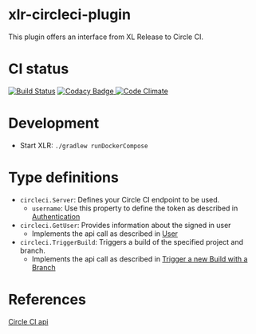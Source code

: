 # xlr-circleci-plugin

This plugin offers an interface from XL Release to Circle CI. 

# CI status #

[![Build Status][xlr-circleci-plugin-travis-image]][xlr-circleci-plugin-travis-url]
[![Codacy Badge][xlr-circleci-plugin-codacy-image] ][xlr-circleci-plugin-codacy-url]
[![Code Climate][xlr-circleci-plugin-code-climate-image] ][xlr-circleci-plugin-code-climate-url]

[xlr-circleci-plugin-travis-image]: https://travis-ci.org/xebialabs-community/xlr-circleci-plugin.svg?branch=master
[xlr-circleci-plugin-travis-url]: https://travis-ci.org/xebialabs-community/xlr-circleci-plugin
[xlr-circleci-plugin-codacy-image]: https://api.codacy.com/project/badge/Grade/a76c515de76640fc9e1f282575382937
[xlr-circleci-plugin-codacy-url]: https://www.codacy.com/app/joris-dewinne/xlr-circleci-plugin
[xlr-circleci-plugin-code-climate-image]: https://codeclimate.com/github/xebialabs-community/xlr-circleci-plugin/badges/gpa.svg
[xlr-circleci-plugin-code-climate-url]: https://codeclimate.com/github/xebialabs-community/xlr-circleci-plugin

# Development #

* Start XLR: `./gradlew runDockerCompose`

# Type definitions #
+ `circleci.Server`: Defines your Circle CI endpoint to be used.
    + `username`: Use this property to define the token as described in [Authentication](https://circleci.com/docs/api/#authentication)
+ `circleci.GetUser`: Provides information about the signed in user
    + Implements the api call as described in [User](https://circleci.com/docs/api/#user)
+ `circleci.TriggerBuild`: Triggers a build of the specified project and branch.
    + Implements the api call as described in [Trigger a new Build with a Branch](https://circleci.com/docs/api/#new-build-branch)
    
# References #
[Circle CI api](https://circleci.com/docs/api/)

